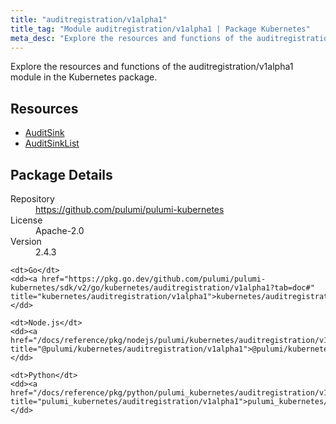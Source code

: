 ```yaml
---
title: "auditregistration/v1alpha1"
title_tag: "Module auditregistration/v1alpha1 | Package Kubernetes"
meta_desc: "Explore the resources and functions of the auditregistration/v1alpha1 module in the Kubernetes package."
---
```


<!-- WARNING: this file was generated by Pulumi Docs Generator. -->
<!-- Do not edit by hand unless you're certain you know what you are doing! -->

Explore the resources and functions of the auditregistration/v1alpha1 module in the Kubernetes package.

<h2 id="resources">Resources</h2>
<ul class="api">
    <li><a href="auditsink" title="AuditSink"><span class="symbol resource"></span>AuditSink</a></li>
    <li><a href="auditsinklist" title="AuditSinkList"><span class="symbol resource"></span>AuditSinkList</a></li>
</ul>

<h2 id="package-details">Package Details</h2>
<dl class="package-details">
	<dt>Repository</dt>
	<dd><a href="https://github.com/pulumi/pulumi-kubernetes">https://github.com/pulumi/pulumi-kubernetes</a></dd>
	<dt>License</dt>
	<dd>Apache-2.0</dd>
	<dt>Version</dt>
	<dd>2.4.3</dd>
</dl>



<dl class="tabular">

    <dt>Go</dt>
    <dd><a href="https://pkg.go.dev/github.com/pulumi/pulumi-kubernetes/sdk/v2/go/kubernetes/auditregistration/v1alpha1?tab=doc#" title="kubernetes/auditregistration/v1alpha1">kubernetes/auditregistration/v1alpha1</a></dd>

    <dt>Node.js</dt>
    <dd><a href="/docs/reference/pkg/nodejs/pulumi/kubernetes/auditregistration/v1alpha1/#" title="@pulumi/kubernetes/auditregistration/v1alpha1">@pulumi/kubernetes/auditregistration/v1alpha1</a></dd>

    <dt>Python</dt>
    <dd><a href="/docs/reference/pkg/python/pulumi_kubernetes/auditregistration/v1alpha1" title="pulumi_kubernetes/auditregistration/v1alpha1">pulumi_kubernetes/auditregistration/v1alpha1</a></dd>

</dl>

